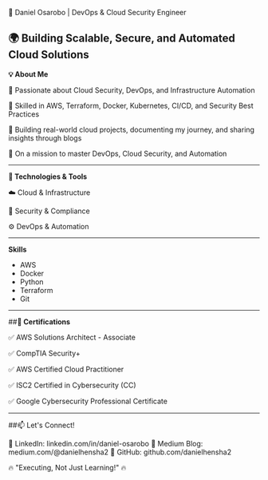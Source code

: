 
🚀 Daniel Osarobo | DevOps & Cloud Security Engineer

🌍 Building Scalable, Secure, and Automated Cloud Solutions
---

**💡 About Me**

🔹 Passionate about Cloud Security, DevOps, and Infrastructure Automation

🔹 Skilled in AWS, Terraform, Docker, Kubernetes, CI/CD, and Security Best Practices

🔹 Building real-world cloud projects, documenting my journey, and sharing insights through blogs

🔹 On a mission to master DevOps, Cloud Security, and Automation

---

**🔨 Technologies & Tools**

☁️ Cloud & Infrastructure

🔐 Security & Compliance

⚙️ DevOps & Automation

---

**Skills**
*   AWS 
*   Docker
*   Python
*   Terraform
*   Git

---

##**📜 Certifications**

✅ AWS Solutions Architect - Associate

✅ CompTIA Security+

✅ AWS Certified Cloud Practitioner

✅ ISC2 Certified in Cybersecurity (CC)

✅ Google Cybersecurity Professional Certificate

---

##📫 Let's Connect!

📌 LinkedIn: linkedin.com/in/daniel-osarobo
📌 Medium Blog: medium.com/@danielhensha2
📌 GitHub: github.com/danielhensha2

🔥 "Executing, Not Just Learning!" 🔥

